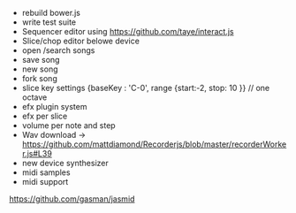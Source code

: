  - rebuild bower.js
 - write test suite
 - Sequencer editor using https://github.com/taye/interact.js
 - Slice/chop editor belowe device
 - open /search songs
 - save song
 - new song
 - fork song
 - slice key settings {baseKey : 'C-0', range {start:-2, stop: 10 }} // one octave
 - efx plugin system
 - efx per slice
 - volume per note and step
 - Wav download -> https://github.com/mattdiamond/Recorderjs/blob/master/recorderWorker.js#L39
 - new device synthesizer
 - midi samples 
 - midi support


 https://github.com/gasman/jasmid 
